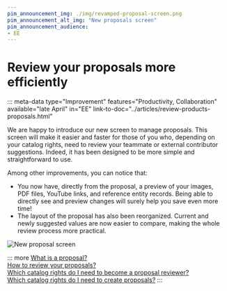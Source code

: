 ```yaml
---
pim_announcement_img: ./img/revamped-proposal-screen.png
pim_announcement_alt_img: "New proposals screen"
pim_announcement_audience:
- EE
---
```


# Review your proposals more efficiently
::: meta-data type="Improvement" features="Productivity, Collaboration" available="late April" in="EE" link-to-doc="../articles/review-products-proposals.html"

We are happy to introduce our new screen to manage proposals. This screen will make it easier and faster for those of you who, depending on your catalog rights, need to review your teammate or external contributor suggestions. Indeed, it has been designed to be more simple and straightforward to use.

Among other improvements, you can notice that:
- You now have, directly from the proposal, a preview of your images, PDF files, YouTube links, and reference entity records. Being able to directly see and preview changes will surely help you save even more time!
- The layout of the proposal has also been reorganized. Current and newly suggested values are now easier to compare, making the whole review process more practical.

![New proposal screen](../img/revamped-proposal-screen.png)

::: more
[What is a proposal?](../articles/proposals-workflow.html)  
[How to review your proposals?](../articles/review-products-proposals.html)  
[Which catalog rights do I need to become a proposal reviewer?](../articles/access-rights-on-products.html#the-owner-right)  
[Which catalog rights do I need to create proposals?](../articles/access-rights-on-products.html#the-edition-right-2)
:::
